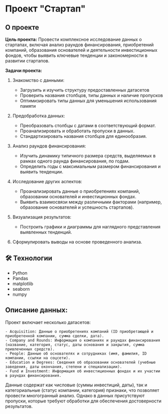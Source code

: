# Проект "Стартап"

## О проекте

**Цель проекта:**
Провести комплексное исследование данных о стартапах, включая анализ раундов финансирования, приобретений компаний, образования основателей и деятельности инвестиционных фондов, чтобы выявить ключевые тенденции и закономерности в развитии стартапов.

**Задачи проекта:**

1. Знакомство с данными:

    - Загрузить и изучить структуру предоставленных датасетов
    - Проверить названия столбцов, типы данных и наличие пропусков
    - Оптимизировать типы данных для уменьшения использования памяти

2. Предобработка данных:

    - Преобразовать столбцы с датами в соответствующий формат.
    - Проанализировать и обработать пропуски в данных.
    - Стандартизировать названия столбцов для единообразия.

3. Анализ раундов финансирования:

    - Изучить динамику типичного размера средств, выделяемых в рамках одного раунда финансирования, по годам.
    - Определить годы с максимальным размером финансирования и выявить тенденции.

4. Исследование других аспектов:

    - Проанализировать данные о приобретениях компаний, образовании основателей и инвестиционных фондах.
    - Выявить взаимосвязи между различными факторами (например, образование основателей и успешность стартапов).

5. Визуализация результатов:

    - Построить графики и диаграммы для наглядного представления выявленных тенденций.

6. Сформулировать выводы на основе проведенного анализа.

## 🛠 Технологии
- Python
- Pandas
- matplotlib
- seaborn
- numpy

## **Описание данных:**

Проект включает несколько датасетов:

    - Acquisition: Данные о приобретениях компаний (ID приобретающей и приобретенной компании, сумма сделки, дата).
    - Company and Rounds: Информация о компаниях и раундах финансирования (название, категория, статус, даты основания и закрытия, сумма привлеченных средств).
    - People: Данные об основателях и сотрудниках (имя, фамилия, ID компании, ссылки на соцсети).
    - Education и Degrees: Сведения об образовании основателей (учебные заведения, даты окончания, степени и специализации).
    - Fund и Investment: Информация об инвестиционных фондах и их участии в раундах финансирования.
Данные содержат как числовые (суммы инвестиций, даты), так и категориальные (статус компании, категория) признаки, что позволяет провести многогранный анализ. Однако в данных присутствуют пропуски, которые требуют обработки для обеспечения достоверности результатов.
